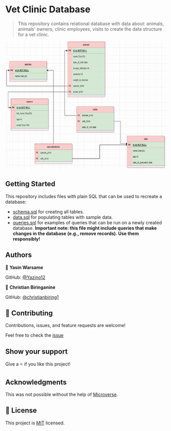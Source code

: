 # Vet Clinic Database

> This repository contains relational database with data about: animals, animals' owners, clinic employees, visits to create the data structure for a vet clinic.

<img src="https://github.com/Yazino12/vet-clinic/blob/dev/Database-Schema.png?raw=true" width="1000" height="400">

## Getting Started

This repository includes files with plain SQL that can be used to recreate a database:

- [schema.sql](./schema.sql) for creating all tables.
- [data.sql](./data.sql) for populating tables with sample data.
- [queries.sql](./queries.sql) for examples of queries that can be run on a newly created database. **Important note: this file might include queries that make changes in the database (e.g., remove records). Use them responsibly!**


## Authors

👤 **Yasin Warsame**

GitHub: [@Yazino12](https://github.com/Yazino12)

👤 **Christian Biringanine**

GitHub: [@christianbiring1](https://github.com/christianbiring1)

## 🤝 Contributing

Contributions, issues, and feature requests are welcome!

Feel free to check the [issue](https://github.com/Yazino12/vet-clinic/issues)

## Show your support

Give a ⭐️ if you like this project!

## Acknowledgments

This was not possible without the help of [Microverse](https://github.com/microverseinc/curriculum-transversal-skills/blob/main/documentation/hello_microverse_project.md).

## 📝 License

This project is [MIT](./MIT.md) licensed.
